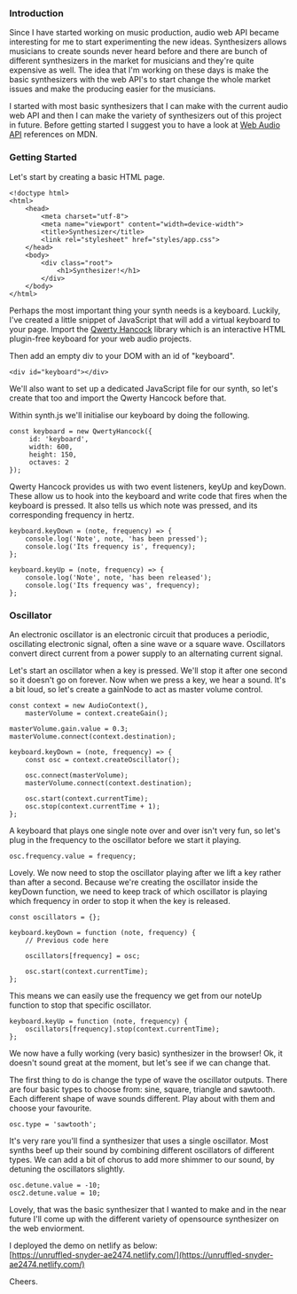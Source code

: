 ### Introduction

Since I have started working on music production, audio web API became interesting for me to start experimenting the new ideas. Synthesizers allows musicians to create sounds never heard before and there are bunch of different synthesizers in the market for musicians and they're quite expensive as well. The idea that I'm working on these days is make the basic synthesizers with the web API's to start change the whole market issues and make the producing easier for the musicians.

I started with most basic synthesizers that I can make with the current audio web API and then I can make the variety of synthesizers out of this project in future. Before getting started I suggest you to have a look at [Web Audio API](https://reactjs.org/blog/2019/02/06/react-v16.8.0.html) references on MDN.

### Getting Started

Let's start by creating a basic HTML page.

```
<!doctype html>
<html>
    <head>
        <meta charset="utf-8">
        <meta name="viewport" content="width=device-width">
        <title>Synthesizer</title>
        <link rel="stylesheet" href="styles/app.css">
    </head>
    <body>
        <div class="root">
            <h1>Synthesizer!</h1>
        </div>
    </body>
</html>
```

Perhaps the most important thing your synth needs is a keyboard. Luckily, I've created a little snippet of JavaScript that will add a virtual keyboard to your page. Import the [Qwerty Hancock](https://stuartmemo.com/qwerty-hancock/) library which is an interactive HTML plugin-free keyboard for your web audio projects.

Then add an empty div to your DOM with an id of "keyboard".

```
<div id="keyboard"></div>
```

We'll also want to set up a dedicated JavaScript file for our synth, so let's create that too and import the Qwerty Hancock before that.

Within synth.js we'll initialise our keyboard by doing the following.

```
const keyboard = new QwertyHancock({
     id: 'keyboard',
     width: 600,
     height: 150,
     octaves: 2
});
```

Qwerty Hancock provides us with two event listeners, keyUp and keyDown. These allow us to hook into the keyboard and write code that fires when the keyboard is pressed. It also tells us which note was pressed, and its corresponding frequency in hertz. 

```
keyboard.keyDown = (note, frequency) => {
    console.log('Note', note, 'has been pressed');
    console.log('Its frequency is', frequency);
};
 
keyboard.keyUp = (note, frequency) => {
    console.log('Note', note, 'has been released');
    console.log('Its frequency was', frequency);
};
```

### Oscillator

An electronic oscillator is an electronic circuit that produces a periodic, oscillating electronic signal, often a sine wave or a square wave. Oscillators convert direct current from a power supply to an alternating current signal.

Let's start an oscillator when a key is pressed. We'll stop it after one second so it doesn't go on forever. Now when we press a key, we hear a sound. It's a bit loud, so let's create a gainNode to act as master volume control.

```
const context = new AudioContext(),
    masterVolume = context.createGain();
 
masterVolume.gain.value = 0.3;
masterVolume.connect(context.destination);
 
keyboard.keyDown = (note, frequency) => {
    const osc = context.createOscillator();
 
    osc.connect(masterVolume);
    masterVolume.connect(context.destination);
 
    osc.start(context.currentTime);
    osc.stop(context.currentTime + 1);
};
```

A keyboard that plays one single note over and over isn't very fun, so let's plug in the frequency to the oscillator before we start it playing.

```
osc.frequency.value = frequency;
```

Lovely. We now need to stop the oscillator playing after we lift a key rather than after a second. Because we're creating the oscillator inside the keyDown function, we need to keep track of which oscillator is playing which frequency in order to stop it when the key is released.

```
const oscillators = {};
 
keyboard.keyDown = function (note, frequency) {
    // Previous code here
 
    oscillators[frequency] = osc;
 
    osc.start(context.currentTime);
};
```

This means we can easily use the frequency we get from our noteUp function to stop that specific oscillator.

```
keyboard.keyUp = function (note, frequency) {
    oscillators[frequency].stop(context.currentTime);
};
```

We now have a fully working (very basic) synthesizer in the browser! Ok, it doesn't sound great at the moment, but let's see if we can change that.

The first thing to do is change the type of wave the oscillator outputs. There are four basic types to choose from: sine, square, triangle and sawtooth. Each different shape of wave sounds different. Play about with them and choose your favourite.

```
osc.type = 'sawtooth';
```

It's very rare you'll find a synthesizer that uses a single oscillator. Most synths beef up their sound by combining different oscillators of different types.
We can add a bit of chorus to add more shimmer to our sound, by detuning the oscillators slightly.

```
osc.detune.value = -10;
osc2.detune.value = 10;
```

Lovely, that was the basic synthesizer that I wanted to make and in the near future I'll come up with the different variety of opensource synthesizer on the web enviorment.

I deployed the demo on netlify as below:    
[https://unruffled-snyder-ae2474.netlify.com/](https://unruffled-snyder-ae2474.netlify.com/)

Cheers.

      





